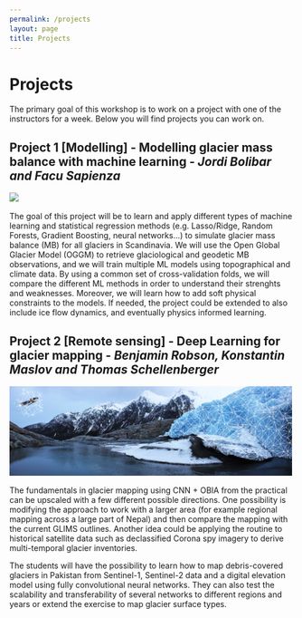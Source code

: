 ```yaml
---
permalink: /projects
layout: page
title: Projects
---
```


# Projects

The primary goal of this workshop is to work on a project with one of the instructors for a week. Below you will find projects you can work on.

## Project 1 [Modelling] - Modelling glacier mass balance with machine learning - *Jordi Bolibar and Facu Sapienza*

<img src="https://github.com/Machine-Learning-in-Glaciology-Workshop/Machine-Learning-in-Glaciology-Workshop.github.io/raw/master/assets/imgs/glacier_AI_lq.png" width="400">

The goal of this project will be to learn and apply different types of machine learning and statistical regression methods (e.g. Lasso/Ridge, Random Forests, Gradient Boosting, neural networks...) to simulate glacier mass balance (MB) for all glaciers in Scandinavia. We will use the Open Global Glacier Model (OGGM) to retrieve glaciological and geodetic MB observations, and we will train multiple ML models using topographical and climate data. By using a common set of cross-validation folds, we will compare the different ML methods in order to understand their strenghts and weaknesses. Moreover, we will learn how to add soft physical constraints to the models. If needed, the project could be extended to also include ice flow dynamics, and eventually physics informed learning. 

## Project 2 [Remote sensing] - Deep Learning for glacier mapping - *Benjamin Robson, Konstantin Maslov and Thomas Schellenberger* 

<img src="https://github.com/Machine-Learning-in-Glaciology-Workshop/Machine-Learning-in-Glaciology-Workshop.github.io/raw/master/assets/imgs/engabreen_VI_sentinel-1_white-mesh_2000x632.jpg" width="500">

<!-- <img src="https://github.com/Machine-Learning-in-Glaciology-Workshop/Machine-Learning-in-Glaciology-Workshop.github.io/blob/master/assets/imgs/engabreen_VI_sentinel-1_white-mesh_2000x632.jpg" width="800"> -->

The fundamentals in glacier mapping using CNN + OBIA from the practical can be upscaled with a few different possible directions. One possibility is modifying the approach to work with a larger area (for example regional mapping across a large part of Nepal) and then compare the mapping with the current GLIMS outlines. Another idea could be applying the routine to historical satellite data such as declassified Corona spy imagery to derive multi-temporal glacier inventories.

The students will have the possibility to learn how to map debris-covered glaciers in Pakistan from Sentinel-1, Sentinel-2 data and a digital elevation model using fully convolutional neural networks. They can also test the scalability and transferability of several networks to different regions and years or extend the exercise to map glacier surface types.
